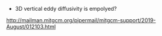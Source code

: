 - 3D vertical eddy diffusivity is empolyed?

<http://mailman.mitgcm.org/pipermail/mitgcm-support/2019-August/012103.html>

